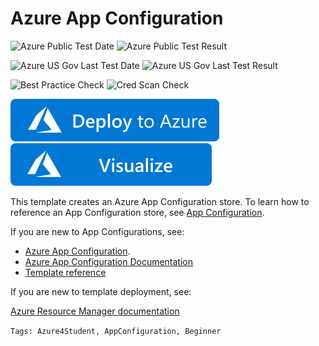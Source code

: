# Azure App Configuration

![Azure Public Test Date](https://azurequickstartsservice.blob.core.windows.net/badges/101-app-configuration-store/PublicLastTestDate.svg)
![Azure Public Test Result](https://azurequickstartsservice.blob.core.windows.net/badges/101-app-configuration-store/PublicDeployment.svg)

![Azure US Gov Last Test Date](https://azurequickstartsservice.blob.core.windows.net/badges/101-app-configuration-store/FairfaxLastTestDate.svg)
![Azure US Gov Last Test Result](https://azurequickstartsservice.blob.core.windows.net/badges/101-app-configuration-store/FairfaxDeployment.svg)

![Best Practice Check](https://azurequickstartsservice.blob.core.windows.net/badges/101-app-configuration-store/BestPracticeResult.svg)
![Cred Scan Check](https://azurequickstartsservice.blob.core.windows.net/badges/101-app-configuration-store/CredScanResult.svg)

[![Deploy To Azure](https://raw.githubusercontent.com/Azure/azure-quickstart-templates/master/1-CONTRIBUTION-GUIDE/images/deploytoazure.svg?sanitize=true)](https://portal.azure.com/#create/Microsoft.Template/uri/https%3A%2F%2Fraw.githubusercontent.com%2FAzure%2Fazure-quickstart-templates%2Fmaster%2F101-app-configuration-store%2Fazuredeploy.json)  [![Visualize](https://raw.githubusercontent.com/Azure/azure-quickstart-templates/master/1-CONTRIBUTION-GUIDE/images/visualizebutton.svg?sanitize=true)](http://armviz.io/#/?load=https%3A%2F%2Fraw.githubusercontent.com%2FAzure%2Fazure-quickstart-templates%2Fmaster%2F101-app-configuration-store%2Fazuredeploy.json)

This template creates an Azure App Configuration store.  To learn how to reference an App Configuration store, see [App Configuration](https://azure.microsoft.com/resources/templates/101-app-configuration/).

If you are new to App Configurations, see:

- [Azure App Configuration](https://azure.microsoft.com/services/app-configuration/).
- [Azure App Configuration Documentation](https://docs.microsoft.com/azure/azure-app-configuration/
)
- [Template reference](https://docs.microsoft.com/azure/templates/microsoft.appconfiguration/allversions)

If you are new to template deployment, see:

[Azure Resource Manager documentation](https://docs.microsoft.com/azure/azure-resource-manager/)

`Tags: Azure4Student, AppConfiguration, Beginner`